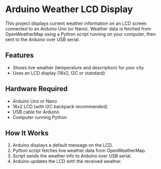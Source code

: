 # Arduino Weather LCD Display

This project displays current weather information on an LCD screen connected to an Arduino Uno (or Nano). Weather data is fetched from OpenWeatherMap using a Python script running on your computer, then sent to the Arduino over USB serial.

## Features

- Shows live weather (temperature and description) for your city
- Uses an LCD display (16x2, I2C or standard)

## Hardware Required

- Arduino Uno or Nano
- 16x2 LCD (with I2C backpack recommended)
- USB cable for Arduino
- Computer running Python

## How It Works

1. Arduino displays a default message on the LCD.
2. Python script fetches live weather data from OpenWeatherMap.
3. Script sends the weather info to Arduino over USB serial.
4. Arduino updates the LCD with the received weather.